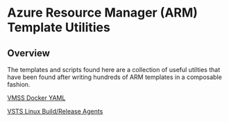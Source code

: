 # Azure Resource Manager (ARM) Template Utilities

## Overview
The templates and scripts found here are a collection of useful utilties that have been found after writing hundreds of ARM templates in a composable fashion.

[VMSS Docker YAML](https://portal.azure.com/#create/Microsoft.Template/uri/https%3A%2F%2Fraw.githubusercontent.com%2FEthereumEx%2Farm-template-utilities%2Fmaster%2Ftemplate.vmss.dockerYaml.json)

[VSTS Linux Build/Release Agents](https://portal.azure.com/#create/Microsoft.Template/uri/https%3A%2F%2Fraw.githubusercontent.com%2FEthereumEx%2Farm-template-utilities%2Fmaster%2FmachineConfigurations%2Fvsts-linux-agent%2Fvsts-linux-agent.json)